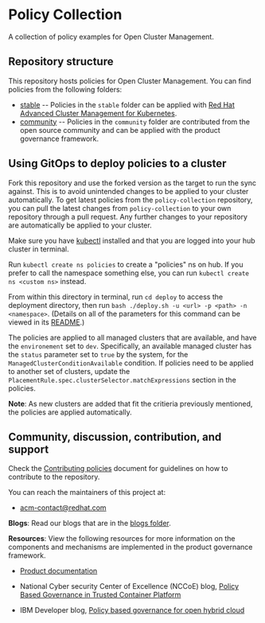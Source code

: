 # Policy Collection

A collection of policy examples for Open Cluster Management.

## Repository structure

This repository hosts policies for Open Cluster Management. You can find policies from the following folders:

* [stable](stable) -- Policies in the `stable` folder can be applied with [Red Hat Advanced Cluster Management for Kubernetes](https://www.redhat.com/en/technologies/management/advanced-cluster-management).
* [community](community) -- Policies in the `community` folder are contributed from the open source community and can be applied with the product governance framework.

## Using GitOps to deploy policies to a cluster

Fork this repository and use the forked version as the target to run the sync against. This is to avoid unintended changes to be applied to your cluster automatically. To get latest policies from the `policy-collection` repository, you can pull the latest changes from `policy-collection` to your own repository through a pull request. Any further changes to your repository are automatically be applied to your cluster.

Make sure you have [kubectl](https://kubernetes.io/docs/tasks/tools/install-kubectl/) installed and that you are logged into your hub cluster in terminal.

Run `kubectl create ns policies` to create a "policies" ns on hub. If you prefer to call the namespace something else, you can run `kubectl create ns <custom ns>` instead.

From within this directory in terminal, run `cd deploy` to access the deployment directory, then run `bash ./deploy.sh -u <url> -p <path> -n <namespace>`. (Details on all of the parameters for this command can be viewed in its [README](deploy/README.md).)

The policies are applied to all managed clusters that are available, and have the `environement` set to `dev`. Specifically, an available managed cluster has the `status` parameter set to `true` by the system, for the `ManagedClusterConditionAvailable` condition. If policies need to be applied to another set of clusters, update the `PlacementRule.spec.clusterSelector.matchExpressions` section in the policies.

**Note**: As new clusters are added that fit the critieria previously mentioned, the policies are applied automatically. 

## Community, discussion, contribution, and support

Check the [Contributing policies](CONTRIBUTING.md) document for guidelines on how to contribute to the repository.

You can reach the maintainers of this project at:

- acm-contact@redhat.com

**Blogs**: Read our blogs that are in the [blogs folder](blogs/README.md).

**Resources**: View the following resources for more information on the components and mechanisms are implemented in the product governance framework.

* [Product documentation](https://access.redhat.com/documentation/en-us/red_hat_advanced_cluster_management_for_kubernetes/2.2/)

* National Cyber security Center of Excellence (NCCoE) blog, [Policy Based Governance in Trusted Container Platform](https://www.nccoe.nist.gov/news/policy-based-governance-trusted-container-platform)

* IBM Developer blog, [Policy based governance for open hybrid cloud](http://ibm.biz/policy-based-governance-for-open-hybrid-cloud)
